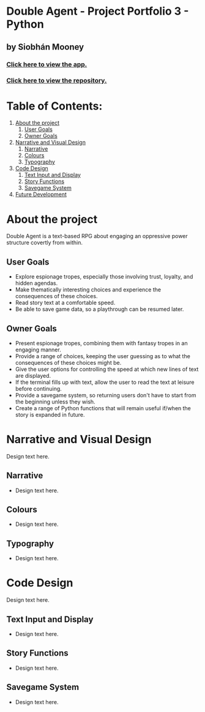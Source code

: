 # Double Agent - Project Portfolio 3 - Python
## by Siobhán Mooney

### [Click here to view the app.](https://double-agent.herokuapp.com/)
### [Click here to view the repository.](https://github.com/Estelindis/double-agent)

# Table of Contents:
1. [About the project](#about-the-project)
    1. [User Goals](#user-goals)
    2. [Owner Goals](#owner-goals)
2. [Narrative and Visual Design](#design-and-visual-design)
    1. [Narrative](#narrative)
    2. [Colours](#colours)
    3. [Typography](#typography)
3. [Code Design](#code-design)
    1. [Text Input and Display](#text-input-and-display)
    2. [Story Functions](#story-functions)
    3. [Savegame System](#savegame-system)
4. [Future Development](#future-development)

# About the project
Double Agent is a text-based RPG about engaging an oppressive power structure covertly from within.

## User Goals
- Explore espionage tropes, especially those involving trust, loyalty, and hidden agendas.
- Make thematically interesting choices and experience the consequences of these choices. 
- Read story text at a comfortable speed.
- Be able to save game data, so a playthrough can be resumed later.

## Owner Goals
- Present espionage tropes, combining them with fantasy tropes in an engaging manner.
- Provide a range of choices, keeping the user guessing as to what the consequences of these choices might be.
- Give the user options for controlling the speed at which new lines of text are displayed. 
- If the terminal fills up with text, allow the user to read the text at leisure before continuing.
- Provide a savegame system, so returning users don't have to start from the beginning unless they wish.
- Create a range of Python functions that will remain useful if/when the story is expanded in future.

# Narrative and Visual Design
Design text here.

## Narrative
- Design text here.

## Colours
- Design text here.

## Typography
- Design text here.

# Code Design
Design text here.

## Text Input and Display
- Design text here.

## Story Functions
- Design text here.

## Savegame System
- Design text here.
